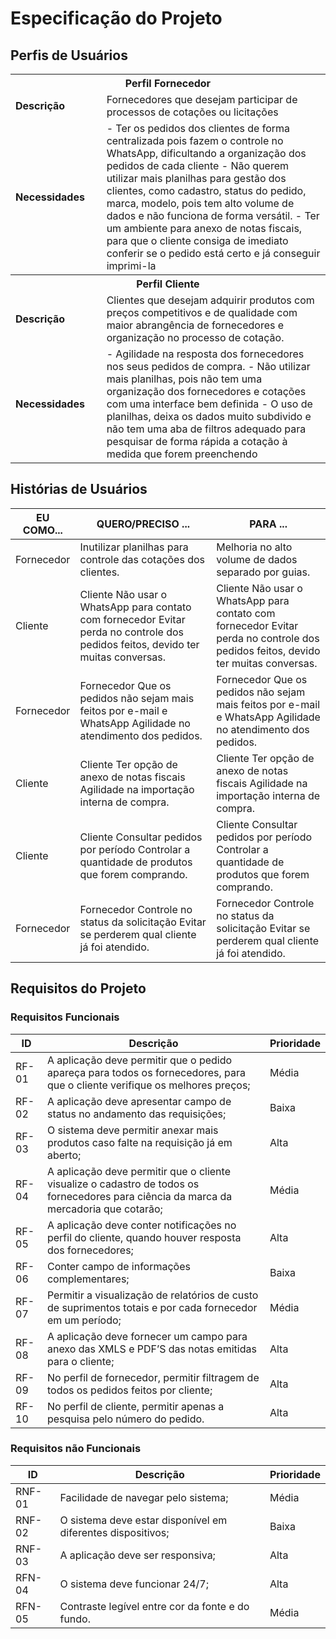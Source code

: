 # Especificação do Projeto

## Perfis de Usuários


<table>
<tbody>
<tr align=center>
<th colspan="2">Perfil Fornecedor </th>
</tr>
<tr>
<td width="150px"><b>Descrição</b></td>
<td width="600px">Fornecedores que desejam participar de processos de cotações ou licitações</td>
</tr>
<tr>
<td><b>Necessidades</b></td>
<td>-	Ter os pedidos dos clientes de forma centralizada pois fazem o controle no WhatsApp, dificultando a organização dos pedidos de cada cliente
-	Não querem utilizar mais planilhas para gestão dos clientes, como cadastro, status do pedido, marca, modelo, pois tem alto volume de dados e não funciona de forma versátil.
-	Ter um ambiente para anexo de notas fiscais, para que o cliente consiga de imediato conferir se o pedido está certo e já conseguir imprimi-la
</td>
</tr>
</tbody>
<tbody>
<tr align=center>
<th colspan="2">Perfil Cliente </th>
</tr>
<tr>
<td width="150px"><b>Descrição</b></td>
<td width="600px">Clientes que desejam adquirir produtos com preços competitivos e de qualidade com maior abrangência de fornecedores e organização no processo de cotação. </td>
</tr>
<tr>
<td><b>Necessidades</b></td>
<td>-	Agilidade na resposta dos fornecedores nos seus pedidos de compra.
-	Não utilizar mais planilhas, pois não tem uma organização dos fornecedores e cotações com uma interface bem definida
-	O uso de planilhas, deixa os dados muito subdivido e não tem uma aba de filtros adequado para pesquisar de forma rápida a cotação à medida que forem preenchendo 
</td>
</tr>
</tbody>
</table>


## Histórias de Usuários




|EU COMO...    | QUERO/PRECISO ...  |PARA ...                  |
|--------------------|---------------------------|----------------------------------|
| Fornecedor                 | Inutilizar planilhas para controle das cotações dos clientes.                      | Melhoria no alto volume de dados separado por guias.                              |
| Cliente                  | Cliente 	Não usar o WhatsApp para contato com fornecedor	Evitar perda no controle dos pedidos feitos, devido ter muitas conversas.                      | Cliente 	Não usar o WhatsApp para contato com fornecedor	Evitar perda no controle dos pedidos feitos, devido ter muitas conversas.                              |
| Fornecedor                | Fornecedor	Que os pedidos não sejam mais feitos por e-mail e WhatsApp	Agilidade no atendimento dos pedidos.                      | Fornecedor	Que os pedidos não sejam mais feitos por e-mail e WhatsApp	Agilidade no atendimento dos pedidos.                              |
| Cliente                | Cliente	Ter opção de anexo de notas fiscais	Agilidade na importação interna de compra.                       | Cliente	Ter opção de anexo de notas fiscais	Agilidade na importação interna de compra.                              |
| Cliente                | Cliente	Consultar pedidos por período	Controlar a quantidade de produtos que forem comprando.                      | Cliente	Consultar pedidos por período	Controlar a quantidade de produtos que forem comprando.                              |
| Fornecedor                | Fornecedor	Controle no status da solicitação	Evitar se perderem qual cliente já foi atendido.                      | Fornecedor	Controle no status da solicitação	Evitar se perderem qual cliente já foi atendido.                             |


## Requisitos do Projeto



### Requisitos Funcionais


|ID    | Descrição                | Prioridade |
|-------|---------------------------------|----|
| RF-01 |  A aplicação deve permitir que o pedido apareça para todos os fornecedores, para que o cliente verifique os melhores preços; | Média | 
| RF-02 |  A aplicação deve apresentar campo de status no andamento das requisições; | Baixa |
| RF-03 |  O sistema deve permitir anexar mais produtos caso falte na requisição já em aberto; | Alta |
| RF-04 |  A aplicação deve permitir que o cliente visualize o cadastro de todos os fornecedores para ciência da marca da mercadoria que cotarão; | Média |
| RF-05 |  A aplicação deve conter notificações no perfil do cliente, quando houver resposta dos fornecedores;  | Alta   |
| RF-06 |  Conter campo de informações complementares; | Baixa |
| RF-07 |  Permitir a visualização de relatórios de custo de suprimentos totais e por cada fornecedor em um período; | Média |
| RF-08 |  A aplicação deve fornecer um campo para anexo das XMLS e PDF’S das notas emitidas para o cliente; | Alta  |
| RF-09 |  No perfil de fornecedor, permitir filtragem de todos os pedidos feitos por cliente; | Alta |
| RF-10 |  No perfil de cliente, permitir apenas a pesquisa pelo número do pedido.  | Alta |



### Requisitos não Funcionais



|ID      | Descrição               |Prioridade |
|--------|-------------------------|----|
| RNF-01 |  Facilidade de navegar pelo sistema;                 | Média   | 
| RNF-02 |  O sistema deve estar disponível em diferentes dispositivos;                    | Baixa   | 
| RNF-03 |  A aplicação deve ser responsiva;                  | Alta   | 
| RFN-04 |  O sistema deve funcionar 24/7;                  | Alta   | 
| RFN-05 |  Contraste legível entre cor da fonte e do fundo.                  | Média   | 


 

 

